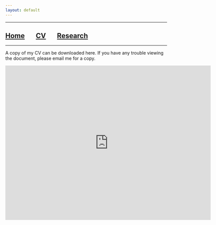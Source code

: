 ```yaml
---
layout: default
---
```


***

## [**Home**](./index.html) &nbsp;&nbsp;&nbsp;&nbsp;&nbsp;&nbsp;[**CV**](./CV.html) &nbsp;&nbsp;&nbsp;&nbsp;&nbsp;&nbsp;[**Research**](./Research.html)

***
A copy of my CV can be downloaded here. If you have any trouble viewing the document, please email me for a copy. 

<iframe frameborder="0" scrolling="no"
     width="640" height="480"
     src="https://drive.google.com/file/d//1sFP3f8PFGhoJvVVuP-guSiWHk8TkHPXF/preview">
  </iframe>
 
